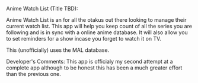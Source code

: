 Anime Watch List (Title TBD):

Anime Watch List is an for all the otakus out there looking to manage their current watch list.
This app will help you keep count of all the series you are following and is in sync with a online anime database.
It will also allow you to set reminders for a show incase you forget to watch it on TV.

This (unofficially) uses the MAL database.



Developer's Comments:
This app is officialy my second attempt at a complete app although to be honest this has been a much greater effort than the previous one.
